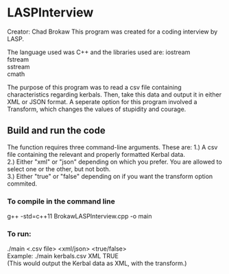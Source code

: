 # LASPInterview
Creator: Chad Brokaw
This program was created for a coding interview by LASP.

The language used was C++ and the libraries used are:
    iostream <br/>
    fstream <br/>
    sstream <br/>
    cmath <br/>

The purpose of this program was to read a csv file containing characteristics regarding kerbals. Then, take this data and output it in either XML or JSON format. A seperate option for this program involved a Transform, which changes the values of stupidity and courage.

## Build and run the code
The function requires three command-line arguments. These are:
    1.)  A csv file containing the relevant and properly formatted Kerbal data. <br/>
    2.) Either "xml" or "json" depending on which you prefer. You are allowed to select one or the other, but not both. <br/>
    3.) Either "true" or "false" depending on if you want the transform option commited. <br/>

### To compile in the command line
g++ -std=c++11 BrokawLASPInterview.cpp -o main

### To run:
./main <.csv file> <xml/json> <true/false> <br/>
Example: ./main kerbals.csv XML TRUE <br/>
(This would output the Kerbal data as XML, with the transform.)


    
    
